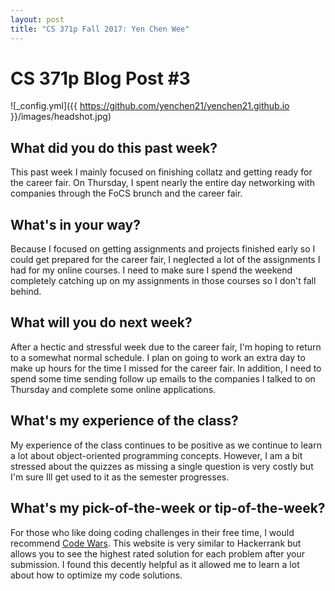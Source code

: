 ```yaml
---
layout: post
title: "CS 371p Fall 2017: Yen Chen Wee"
---
```

# CS 371p Blog Post #3


![_config.yml]({{ https://github.com/yenchen21/yenchen21.github.io }}/images/headshot.jpg)


## What did you do this past week?
This past week I mainly focused on finishing collatz and getting ready for
the career fair. On Thursday, I spent nearly the entire day networking with
companies through the FoCS brunch and the career fair.

## What's in your way?
Because I focused on getting assignments and projects finished early so I could
get prepared for the career fair, I neglected a lot of the assignments I had for my
online courses. I need to make sure I spend the weekend completely catching up
on my assignments in those courses so I don't fall behind.
## What will you do next week?
After a hectic and stressful week due to the career fair, I'm hoping to return
to a somewhat normal schedule. I plan on going to work an extra day to make up
hours for the time I missed for the career fair. In addition, I need to spend some time sending
follow up emails to the companies I talked to on Thursday and complete some
online applications. 
## What's my experience of the class?
My experience of the class continues to be positive as we continue to learn a 
lot about object-oriented programming concepts. However, I am a bit stressed about the quizzes as missing a single question is very costly but I'm sure Ill get used to it as the semester progresses.
## What's my pick-of-the-week or tip-of-the-week?
For those who like doing coding challenges in their free time, I would recommend
[Code Wars](https://www.codewars.com). This website is very similar to Hackerrank but
allows you to see the highest rated solution for each problem after your submission. I found this
decently helpful as it allowed me to learn a lot about how to optimize my code solutions. 

